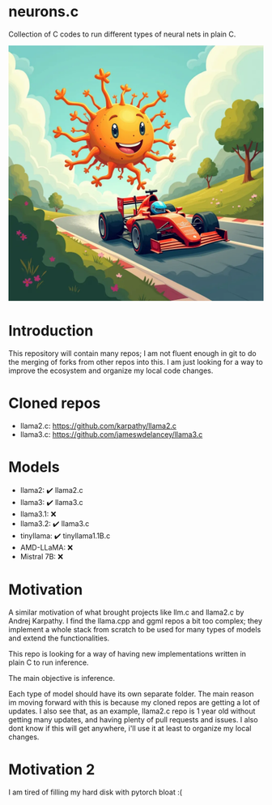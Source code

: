 # neurons.c
Collection of C codes to run different types of neural nets in plain C.

![alt text](image.webp "Fast Neurons in C")


# Introduction
This repository will contain many repos; I am not fluent enough in git to do the merging of forks from other repos into this. I am just looking for a way to improve the ecosystem and organize my local code changes.

# Cloned repos
- llama2.c: https://github.com/karpathy/llama2.c
- llama3.c: https://github.com/jameswdelancey/llama3.c

# Models
- llama2: ✔️ llama2.c
- llama3: ✔️ llama3.c
- llama3.1: ❌
- llama3.2: ✔️ llama3.c
- tinyllama: ✔️ tinyllama1.1B.c
- AMD-LLaMA: ❌
- Mistral 7B: ❌

# Motivation
A similar motivation of what brought projects like llm.c and llama2.c by Andrej Karpathy. I find the llama.cpp and ggml repos a bit too complex; they implement a whole stack from scratch to be used for many types of models and extend the functionalities.

This repo is looking for a way of having new implementations written in plain C to run inference.

The main objective is inference.

Each type of model should have its own separate folder. The main reason im moving forward with this is because my cloned repos are getting a lot of updates. I also see that, as an example, llama2.c repo is 1 year old without getting many updates, and having plenty of pull requests and issues. I also dont know if this will get anywhere, i'll use it at least to organize my local changes.

# Motivation 2
I am tired of filling my hard disk with pytorch bloat :(
